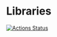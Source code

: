 # Libraries

[![Actions Status](https://github.com/KodamaD/Libraries/workflows/verify/badge.svg)](https://github.com/KodamaD/Libraries/actions)
